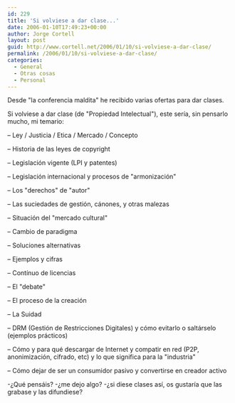 ```yaml
---
id: 229
title: 'Si volviese a dar clase...'
date: 2006-01-10T17:49:23+00:00
author: Jorge Cortell
layout: post
guid: http://www.cortell.net/2006/01/10/si-volviese-a-dar-clase/
permalink: /2006/01/10/si-volviese-a-dar-clase/
categories:
  - General
  - Otras cosas
  - Personal
---
```

Desde "la conferencia maldita" he recibido varias ofertas para dar clases.

Si volviese a dar clase (de "Propiedad Intelectual"), este serí­a, sin pensarlo mucho, mi temario:

– Ley / Justicia / Etica / Mercado / Concepto
  
– Historia de las leyes de copyright
  
– Legislación vigente (LPI y patentes)
  
– Legislación internacional y procesos de "armonización"
  
– Los "derechos" de "autor"
  
– Las suciedades de gestión, cánones, y otras malezas
  
– Situación del "mercado cultural"
  
– Cambio de paradigma
  
– Soluciones alternativas
  
– Ejemplos y cifras
  
– Contí­nuo de licencias
  
– El "debate"
  
– El proceso de la creación
  
– La Suidad
  
– DRM (Gestión de Restricciones Digitales) y cómo evitarlo o saltárselo (ejemplos prácticos)
  
– Cómo y para qué descargar de Internet y compatir en red (P2P, anonimización, cifrado, etc) y lo que significa para la "industria"
  
– Cómo dejar de ser un consumidor pasivo y convertirse en creador activo

-¿Qué pensáis? -¿me dejo algo? -¿si diese clases así­, os gustarí­a que las grabase y las difundiese?